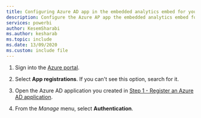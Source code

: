 ```yaml
---
title: Configuring Azure AD app in the embedded analytics embed for your organization tutorial
description: Configure the Azure AP app the embedded analytics embed for your organization tutorial.
services: powerbi
author: KesemSharabi
ms.author: kesharab
ms.topic: include
ms.date: 13/09/2020
ms.custom: include file
---
```


1. Sign into the [Azure portal](https://portal.azure.com).

2. Select **App registrations**. If you can't see this option, search for it.

3. Open the Azure AD application you created in [Step 1 - Register an Azure AD application](#step-1---register-an-azure-ad-application).

4. From the *Manage* menu, select **Authentication**.